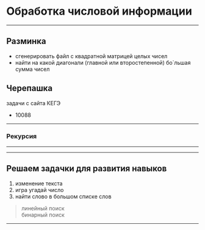 # Обработка числовой информации  

---  

## Разминка  

- сгенерировать файл с квадратной матрицей целых чисел  
- найти на какой диагонали (главной или второстепенной) бо`льшая сумма чисел  

## Черепашка  

задачи с сайта КЕГЭ  

- 10088  

---  

### Рекурсия  

---  

---  

## Решаем задачки для развития навыков  

1) изменение текста  
2) игра угадай число  
3) найти слово в большом списке слов

> линейный поиск  
> бинарный поиск  

---  

##


